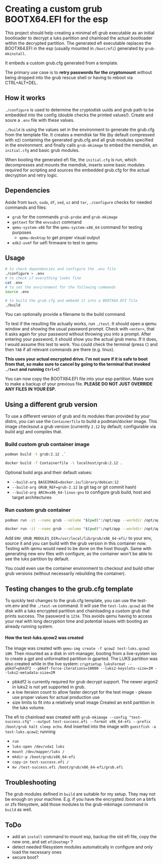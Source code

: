 # Creating a custom grub BOOTX64.EFI for the esp

This project should help creating a minimal efi grub executable as an initial bootloader to decrypt a luks partition and chainload the actual bootloader within the decrypted partition.
The generated efi executable replaces the BOOTX64.EFI in the esp (usually mounted in `/boot/efi`) generated by `grub-mkinstall`.

It embeds a custom grub.cfg generated from a template.

The primary use case is to **retry passwords for the cryptomount** without being dropped into the grub rescue shell or having to reboot via CTRL+ALT+DEL.

## How it works

`./configure` is used to determine the cryptodisk uuids and grub path to be embedded into the config (double checks the printed values!).
Create and soure a `.env` file with these values.

`./build` is using the values set in the environment to generate the grub.cfg from the template file.
It creates a memdisk tar file (by default compressed with xz) containing the generated grub.cfg and all grub modules specified in the environment.
and finally calls `grub-mkimage` to embed the memdisk, an `initial.cfg` and basic grub modules.

When booting the generated efi file, the `initial.cfg` is run, which decompresses and mounts the memdisk, inserts some basic modules required for scripting
and sources the embedded grub.cfg for the actual decryption and retry logic.

## Dependencies

Aside from `bash`, `sudo`, `df`, `sed`, `xz` and `tar`, `./configure` checks for needed commands and files:

- `grub` for the commands `grub-probe` and `grub-mkimage`
- `gettext` for the `envsubst` command
- `qemu-system-x86` for the `qemu-system-x86_64` command for testing purposes
  - `qemu-desktop` to get proper visual output
- `edk2-ovmf` for uefi firmware to test in qemu

## Usage

```sh
# to check dependencies and configure the .env file
./configure > .env
# to check if everything looks fine
cat .env
# to set the environment for the following commands
source .env

# to build the grub.cfg and embedd it into a BOOTX64.EFI file
./build
```

You can optionally provide a filename to the build command.

To test if the resulting file actually works, run `./test`.
It should open a qemu window and showing the usual password prompt.
Check with `<enter>`, that it asks again for your password without throwing you into a prompt.
After entering your password, it should show you the actual grub menu.
If it does, I would assume this test to work.
You could check the terminal (press `C`) and then `TAB` if all relevant commands are there (e.g. linux).

**This uses your actual encrypted drive. I'm not sure if it is safe to boot from that, so make sure to cancel by going to the terminal that invoked `./test` and running `Ctrl+C`!**

You can now copy the BOOTX64.EFI file into your esp partition. Make sure to make a backup of your previous file.
**PLEASE DO NOT JUST OVERRIDE ANY FILES IN YOUR ESP.**

## Using a different grub version

To use a different version of grub and its modules than provided by your distro, you can use the `Containerfile` to build a podman/docker image.
This image checksout a grub version (currently `2.12` by default; configurable via build arg) and compiles that.

### Build custom grub container image

```sh
podman build -t grub:2.12 .`
```

```sh
docker build -f Containerfile -t localhost/grub:2.12 .
```

Optional build args and their default values:
- `--build-arg BASEIMAGE=docker.io/library/debian:12`
- `--build-arg GRUB_REF=grub-2.12` (a git tag or git commit hash)
- `--build-arg ARCH=x86_64-linux-gnu` to configure grub build, host and target architectures

### Run custom grub container

```sh
podman run -it --name grub --volume "$(pwd)":/opt/app --workdir /opt/app grub
```

```sh
docker run -it --name grub --volume "$(pwd)":/opt/app --workdir /opt/app grub
```

Add `ENV_GRUB_MODULES_DIR=/usr/local/lib/grub/x86_64-efi/` to your env, source it and you can build with the grub version in this container now.
Testing with qemu would need to be done on the host though. Same with generating new env files with configure, as the container won't be able to see the luks partition by default.

You could even use the container environment to checkout and build other grub versions (without necessarily rebuilding the container).

## Testing changes to the grub.cfg template

To quickly test changes to the grub.cfg template, you can use the test-vm.env and the `./test-vm` command.
It will use the `test-luks.qcow2` as the disk with a luks encrypted partition and chainloading a custom grub that prints success. The password is `1234`.
This avoids qemu having to access your real with long decryption time and potential issues with booting an already running system.

#### How the test-luks.qcow2 was created

The image was created with `qemu-img create -f qcow2 test-luks.qcow2 10M`.
Then mounted as a disk in virt-manager, booting from a live-system iso to create a gpt and unformatted partition in gparted.
The LUKS partition was also created while in the live system:
`cryptsetup luksFormat --pbkdf=pbkdf2 --pbkdf-force-iterations=10000 --luks2-keyslots-size=1M --luks2-metadata-size=2M`
- pbkdf2 is currently required for grub decrypt support. The newer argon2 in luks2 is not yet supported in grub.
- a low iteraion count to allow faster decrypt for the test image - please use proper values for actual production use
- size limits to fit into a relatively small image
Created an ext4 partition in the luks volume.

The efi to chainload was created with `grub-mkimage --config "test-success.cfg" --output test-success.efi --format x86_64-efi --prefix /boot/grub halt sleep echo`.
And inserted into the image with `guestfish -a test-luks.qcow2`; running
- `run`
- `luks-open /dev/vda1 luks`
- `mount /dev/mapper/luks /`
- `mkdir-p /boot/grub/x86_64-efi`
- `copy-in test-success.efi /`
- `mv /test-success.efi /boot/grub/x86_64-efi/grub.efi`

## Troubleshooting

The grub modules defined in `build` are suitable for my setup. They may not be enough on your machine.
E.g. if you have the encrypted /boot on a btrfs or zfs filesystem, add those modules to the grub-mkimage command in `build` as well.


## ToDo

- add an `install` command to mount esp, backup the old efi file, copy the new one, and set `efibootmgr` ?
- detect needed filesystem modules automatically in configure and only load the necessary ones
- secure boot?
